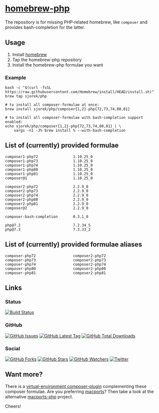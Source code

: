 # [homebrew-php](https://sjorek.github.io/homebrew-php/)

The repository is for missing PHP-related homebrew, like `composer` and
provides bash-completion for the latter.

## Usage

1. Install [homebrew](https://brew.sh)
2. Tap the homebrew-php repository
3. Install the homebrew-php formulae you want

### Example

```console
bash -c "$(curl -fsSL https://raw.githubusercontent.com/Homebrew/install/HEAD/install.sh)"
brew tap sjorek/php

# to install all composer-formulae at once:
brew install sjorek/php/composer{1,2}-php{72,73,74,80,81}

# to install all composer-formulae with bash-completion support enabled:
echo sjorek/php/composer{1,2}-php{72,73,74,80,81} | \
    xargs -n1 -J% brew install % --with-bash-completion
```

## List of (currently) provided formulae

    composer1-php72                1.10.25_0
    composer1-php73                1.10.25_0
    composer1-php74                1.10.25_0
    composer1-php80                1.10.25_0
    composer1-php81                1.10.25_0
    composer@1                     1.10.25_0

    composer2-php72                2.2.9_0
    composer2-php73                2.2.9_0
    composer2-php74                2.2.9_0
    composer2-php80                2.2.9_0
    composer2-php81                2.2.9_0
    composer@2                     2.2.9_0

    composer-bash-completion       0.3.1_0

    php@7.2                        7.2.34_5
    php@7.3                        7.3.33_2

## List of (currently) provided formulae aliases

    composer-php72                 composer2-php72
    composer-php73                 composer2-php73
    composer-php74                 composer2-php74
    composer-php80                 composer2-php80
    composer-php81                 composer2-php81

## Links

### Status

[![Build Status](https://img.shields.io/travis/com/sjorek/homebrew-php.svg)](https://travis-ci.com/sjorek/homebrew-php)


### GitHub

[![GitHub Issues](https://img.shields.io/github/issues/sjorek/homebrew-php.svg)](https://github.com/sjorek/homebrew-php/issues)
[![GitHub Latest Tag](https://img.shields.io/github/tag/sjorek/homebrew-php.svg)](https://github.com/sjorek/homebrew-php/tags)
[![GitHub Total Downloads](https://img.shields.io/github/downloads/sjorek/homebrew-php/total.svg)](https://github.com/sjorek/homebrew-php/releases)


### Social

[![GitHub Forks](https://img.shields.io/github/forks/sjorek/homebrew-php.svg?style=social)](https://github.com/sjorek/homebrew-php/network)
[![GitHub Stars](https://img.shields.io/github/stars/sjorek/homebrew-php.svg?style=social)](https://github.com/sjorek/homebrew-php/stargazers)
[![GitHub Watchers](https://img.shields.io/github/watchers/sjorek/homebrew-php.svg?style=social)](https://github.com/sjorek/homebrew-php/watchers)
[![Twitter](https://img.shields.io/twitter/url/https/github.com/sjorek/homebrew-php.svg?style=social)](https://twitter.com/intent/tweet?url=https%3A%2F%2Fsjorek.github.io%2Fhomebrew-php%2F)

## Want more?

There is a [virtual-environment composer-plugin](https://sjorek.github.io/composer-virtual-environment-plugin/)
complementing these composer formulae. Are you preferring [macports](https://www.macports.org)? Then take a look
at the alternative [macports-php](https://sjorek.github.io/macports-php/) project.

Cheers!
